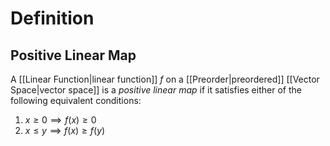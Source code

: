 # Definition
## Positive Linear Map
A [[Linear Function|linear function]] $f$ on a [[Preorder|preordered]] [[Vector Space|vector space]] is a _positive linear map_ if it satisfies either of the following equivalent conditions:
1. $x \geq 0 \implies f(x) \geq 0$
2. $x \leq y \implies f(x) \geq f(y)$
